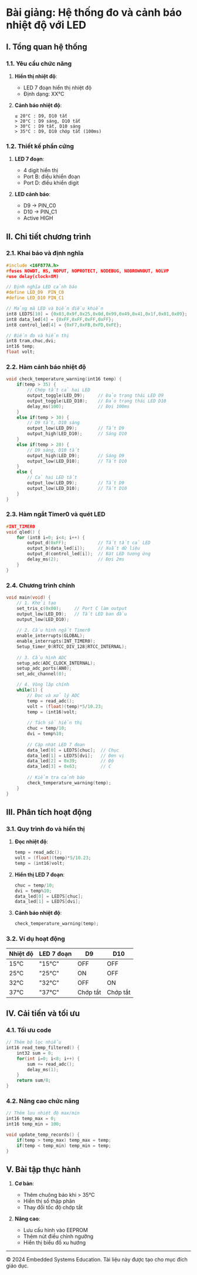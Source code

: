 # Bài giảng: Hệ thống đo và cảnh báo nhiệt độ với LED

## I. Tổng quan hệ thống

### 1.1. Yêu cầu chức năng
1. **Hiển thị nhiệt độ**:
   - LED 7 đoạn hiển thị nhiệt độ
   - Định dạng: XX°C

2. **Cảnh báo nhiệt độ**:
   ```
   ≤ 20°C : D9, D10 tắt
   > 20°C : D9 sáng, D10 tắt
   > 30°C : D9 tắt, D10 sáng
   > 35°C : D9, D10 chớp tắt (100ms)
   ```

### 1.2. Thiết kế phần cứng
1. **LED 7 đoạn**:
   - 4 digit hiển thị
   - Port B: điều khiển đoạn
   - Port D: điều khiển digit

2. **LED cảnh báo**:
   - D9 → PIN_C0
   - D10 → PIN_C1
   - Active HIGH

## II. Chi tiết chương trình

### 2.1. Khai báo và định nghĩa
```c
#include <16F877A.h>
#fuses NOWDT, HS, NOPUT, NOPROTECT, NODEBUG, NOBROWNOUT, NOLVP
#use delay(clock=8M)

// Định nghĩa LED cảnh báo
#define LED_D9  PIN_C0
#define LED_D10 PIN_C1

// Mảng mã LED và biến điều khiển
int8 LED7S[10] = {0x03,0x9f,0x25,0x0d,0x99,0x49,0x41,0x1f,0x01,0x09};
int8 data_led[4] = {0xFF,0xFF,0xFF,0xFF};
int8 control_led[4] = {0xF7,0xFB,0xFD,0xFE};

// Biến đo và hiển thị
int8 tram,chuc,dvi;
int16 temp;
float volt;
```

### 2.2. Hàm cảnh báo nhiệt độ
```c
void check_temperature_warning(int16 temp) {
    if(temp > 35) {
        // Chớp tắt cả hai LED
        output_toggle(LED_D9);     // Đảo trạng thái LED D9
        output_toggle(LED_D10);    // Đảo trạng thái LED D10
        delay_ms(100);             // Đợi 100ms
    }
    else if(temp > 30) {
        // D9 tắt, D10 sáng
        output_low(LED_D9);        // Tắt D9
        output_high(LED_D10);      // Sáng D10
    }
    else if(temp > 20) {
        // D9 sáng, D10 tắt
        output_high(LED_D9);       // Sáng D9
        output_low(LED_D10);       // Tắt D10
    }
    else {
        // Cả hai LED tắt
        output_low(LED_D9);        // Tắt D9
        output_low(LED_D10);       // Tắt D10
    }
}
```

### 2.3. Hàm ngắt Timer0 và quét LED
```c
#INT_TIMER0
void qled() {
    for (int8 i=0; i<4; i++) {
        output_d(0xFF);            // Tắt tất cả LED
        output_b(data_led[i]);     // Xuất dữ liệu
        output_d(control_led[i]);  // Bật LED tương ứng
        delay_ms(2);               // Đợi 2ms
    }
}
```

### 2.4. Chương trình chính
```c
void main(void) {
    // 1. Khởi tạo
    set_tris_c(0x00);     // Port C làm output
    output_low(LED_D9);   // Tắt LED ban đầu
    output_low(LED_D10);
    
    // 2. Cấu hình ngắt Timer0
    enable_interrupts(GLOBAL);
    enable_interrupts(INT_TIMER0);
    Setup_timer_0(RTCC_DIV_128|RTCC_INTERNAL);
    
    // 3. Cấu hình ADC
    setup_adc(ADC_CLOCK_INTERNAL);
    setup_adc_ports(AN0);
    set_adc_channel(0);

    // 4. Vòng lặp chính
    while(1) {
        // Đọc và xử lý ADC
        temp = read_adc();
        volt = (float)(temp)*5/10.23;
        temp = (int16)volt;
        
        // Tách số hiển thị
        chuc = temp/10;
        dvi = temp%10;
        
        // Cập nhật LED 7 đoạn
        data_led[0] = LED7S[chuc];  // Chục
        data_led[1] = LED7S[dvi];   // Đơn vị
        data_led[2] = 0x39;         // Độ
        data_led[3] = 0x63;         // C
        
        // Kiểm tra cảnh báo
        check_temperature_warning(temp);
    }
}
```

## III. Phân tích hoạt động

### 3.1. Quy trình đo và hiển thị
1. **Đọc nhiệt độ**:
   ```c
   temp = read_adc();
   volt = (float)(temp)*5/10.23;
   temp = (int16)volt;
   ```

2. **Hiển thị LED 7 đoạn**:
   ```c
   chuc = temp/10;
   dvi = temp%10;
   data_led[0] = LED7S[chuc];
   data_led[1] = LED7S[dvi];
   ```

3. **Cảnh báo nhiệt độ**:
   ```c
   check_temperature_warning(temp);
   ```

### 3.2. Ví dụ hoạt động

| Nhiệt độ | LED 7 đoạn | D9 | D10 |
|----------|------------|----|----|
| 15°C | "15°C" | OFF | OFF |
| 25°C | "25°C" | ON | OFF |
| 32°C | "32°C" | OFF | ON |
| 37°C | "37°C" | Chớp tắt | Chớp tắt |

## IV. Cải tiến và tối ưu

### 4.1. Tối ưu code
```c
// Thêm bộ lọc nhiễu
int16 read_temp_filtered() {
    int32 sum = 0;
    for(int i=0; i<8; i++) {
        sum += read_adc();
        delay_ms(1);
    }
    return sum/8;
}
```

### 4.2. Nâng cao chức năng
```c
// Thêm lưu nhiệt độ max/min
int16 temp_max = 0;
int16 temp_min = 100;

void update_temp_records() {
    if(temp > temp_max) temp_max = temp;
    if(temp < temp_min) temp_min = temp;
}
```

## V. Bài tập thực hành

1. **Cơ bản**:
   - Thêm chuông báo khi > 35°C
   - Hiển thị số thập phân
   - Thay đổi tốc độ chớp tắt

2. **Nâng cao**:
   - Lưu cấu hình vào EEPROM
   - Thêm nút điều chỉnh ngưỡng
   - Hiển thị biểu đồ xu hướng

---
© 2024 Embedded Systems Education. Tài liệu này được tạo cho mục đích giáo dục.